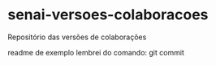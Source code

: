 # senai-versoes-colaboracoes
Repositório das versões de colaborações

readme de exemplo
lembrei do comando: git commit
